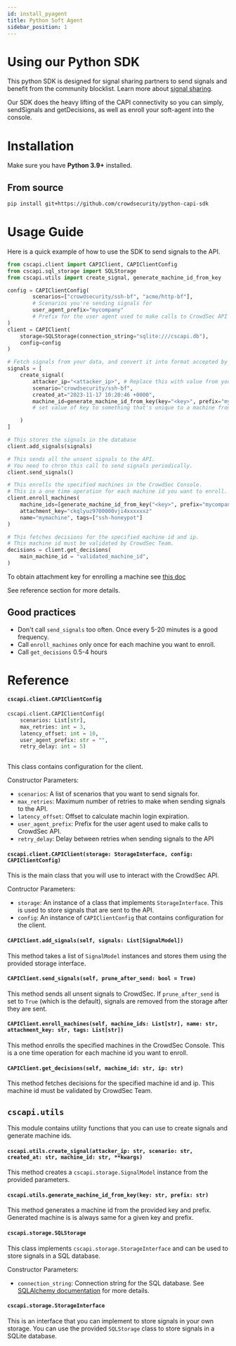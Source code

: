 ```yaml
---
id: install_pyagent
title: Python Soft Agent
sidebar_position: 1
---
```


# Using our Python SDK

This python SDK is designed for signal sharing partners to send signals and benefit from the community blocklist. Learn more about [signal sharing](TODO).

Our SDK does the heavy lifting of the CAPI connectivity so you can simply, sendSignals and getDecisions, as well as enroll your soft-agent into the console.

# Installation

Make sure you have **Python 3.9+** installed.

## From source

```bash
pip install git+https://github.com/crowdsecurity/python-capi-sdk
```
<!-- 
## From PyPi

```bash

pip install python-capi-sdk
``` -->

# Usage Guide

Here is a quick example of how to use the SDK to send signals to the API.

```python
from cscapi.client import CAPIClient, CAPIClientConfig
from cscapi.sql_storage import SQLStorage
from cscapi.utils import create_signal, generate_machine_id_from_key

config = CAPIClientConfig(
        scenarios=["crowdsecurity/ssh-bf", "acme/http-bf"], 
        # Scenarios you're sending signals for
        user_agent_prefix="mycompany" 
        # Prefix for the user agent used to make calls to CrowdSec API
)
client = CAPIClient(
    storage=SQLStorage(connection_string="sqlite:///cscapi.db"),
    config=config
)

# Fetch signals from your data, and convert it into format accepted by CrowdSec
signals = [
    create_signal(
        attacker_ip="<attacker_ip>", # Replace this with value from your signals
        scenario="crowdsecurity/ssh-bf",
        created_at="2023-11-17 10:20:46 +0000",
        machine_id=generate_machine_id_from_key(key="<key>", prefix="mycompany"),
        # set value of key to something that's unique to a machine from which this signal has originated from. Eg IP

    )
]

# This stores the signals in the database
client.add_signals(signals)

# This sends all the unsent signals to the API.
# You need to chron this call to send signals periodically.
client.send_signals()

# This enrolls the specified machines in the CrowdSec Console.
# This is a one time operation for each machine id you want to enroll.
client.enroll_machines(
    machine_ids=[generate_machine_id_from_key("<key>", prefix="mycompany")],
    attachment_key="ckqlyuz9700000vji4xxxxxxz" 
    name="mymachine", tags=["ssh-honeypot"]
)

# This fetches decisions for the specified machine id and ip.
# This machine id must be validated by CrowdSec Team.
decisions = client.get_decisions(
    main_machine_id = "validated_machine_id",
)

```

To obtain attachment key for enrolling a machine see [this doc](/u/getting_started/post_installation/console/#engines-page) 

See reference section for more details. 

## Good practices

- Don't call `send_signals` too often. Once every 5-20 minutes is a good frequency.
- Call `enroll_machines` only once for each machine you want to enroll.
- Call `get_decisions` 0.5-4 hours

# Reference

#### `cscapi.client.CAPIClientConfig`
```python
cscapi.client.CAPIClientConfig(
    scenarios: List[str],
    max_retries: int = 3,
    latency_offset: int = 10,
    user_agent_prefix: str = "",
    retry_delay: int = 5)
    
```

This class contains configuration for the client.

Constructor Parameters:

- `scenarios`: A list of scenarios that you want to send signals for.
- `max_retries`: Maximum number of retries to make when sending signals to the API.
- `latency_offset`: Offset to calculate machin login expiration.
- `user_agent_prefix`: Prefix for the user agent used to make calls to CrowdSec API.
- `retry_delay`: Delay between retries when sending signals to the API

#### `cscapi.client.CAPIClient(storage: StorageInterface, config: CAPIClientConfig)`

This is the main class that you will use to interact with the CrowdSec API.

Contructor Parameters:

- `storage`: An instance of a class that implements `StorageInterface`. This is used to store signals that are sent to the API.
- `config`: An instance of `CAPIClientConfig` that contains configuration for the client.


#### `CAPIClient.add_signals(self, signals: List[SignalModel])`

This method takes a list of `SignalModel` instances and stores them using the provided storage interface.

#### `CAPIClient.send_signals(self, prune_after_send: bool = True)`

This method sends all unsent signals to CrowdSec. If `prune_after_send` is set to `True` (which is the default), signals are removed from the storage after they are sent.

#### `CAPIClient.enroll_machines(self, machine_ids: List[str], name: str, attachment_key: str, tags: List[str])`

This method enrolls the specified machines in the CrowdSec Console. This is a one time operation for each machine id you want to enroll.

#### `CAPIClient.get_decisions(self, machine_id: str, ip: str)`

This method fetches decisions for the specified machine id and ip. This machine id must be validated by CrowdSec Team.

## `cscapi.utils`

This module contains utility functions that you can use to create signals and generate machine ids.

#### `cscapi.utils.create_signal(attacker_ip: str, scenario: str, created_at: str, machine_id: str, **kwargs)`

This method creates a `cscapi.storage.SignalModel` instance from the provided parameters.


#### `cscapi.utils.generate_machine_id_from_key(key: str, prefix: str)`

This method generates a machine id from the provided key and prefix. Generated machine is is always same for a given key and prefix.

#### `cscapi.storage.SQLStorage`

This class implements `cscapi.storage.StorageInterface` and can be used to store signals in a SQL database.

Constructor Parameters:

- `connection_string`: Connection string for the SQL database. See [SQLAlchemy documentation](https://docs.sqlalchemy.org/en/14/core/engines.html#database-urls) for more details.

#### `cscapi.storage.StorageInterface`

This is an interface that you can implement to store signals in your own storage. You can use the provided `SQLStorage` class to store signals in a SQLite database.

